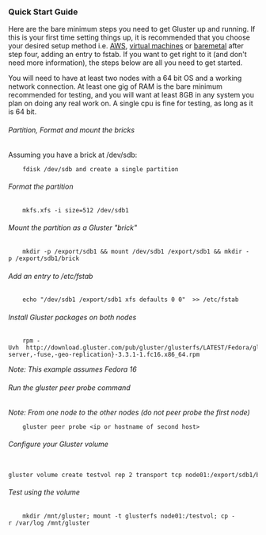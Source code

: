 ### Quick Start Guide

Here are the bare minimum steps you need to get Gluster up and running.
If this is your first time setting things up, it is recommended that you
choose your desired setup method i.e. [AWS](./Setup_aws.md),
[virtual machines](./Setup_virt.md) or [baremetal](./Setup_Bare_metal.md)
after step four, adding an entry to fstab. If you want to get right to
it (and don't need more information), the steps below are all you need
to get started.

You will need to have at least two nodes with a 64 bit OS and a working
network connection. At least one gig of RAM is the bare minimum
recommended for testing, and you will want at least 8GB in any system
you plan on doing any real work on. A single cpu is fine for testing, as
long as it is 64 bit.

###### Partition, Format and mount the bricks

Assuming you have a brick at /dev/sdb:

		fdisk /dev/sdb and create a single partition

###### Format the partition

		mkfs.xfs -i size=512 /dev/sdb1

###### Mount the partition as a Gluster "brick"

		mkdir -p /export/sdb1 && mount /dev/sdb1 /export/sdb1 && mkdir -p /export/sdb1/brick

###### Add an entry to /etc/fstab

		echo "/dev/sdb1 /export/sdb1 xfs defaults 0 0"  >> /etc/fstab

###### Install Gluster packages on both nodes

		rpm -Uvh  http://download.gluster.com/pub/gluster/glusterfs/LATEST/Fedora/glusterfs{,-server,-fuse,-geo-replication}-3.3.1-1.fc16.x86_64.rpm

*Note: This example assumes Fedora 16*

###### Run the gluster peer probe command

*Note: From one node to the other nodes (do not peer probe the first
node)*

		gluster peer probe <ip or hostname of second host>

###### Configure your Gluster volume

		gluster volume create testvol rep 2 transport tcp node01:/export/sdb1/brick node02:/export/sdb1/brick

###### Test using the volume

		mkdir /mnt/gluster; mount -t glusterfs node01:/testvol; cp -r /var/log /mnt/gluster
